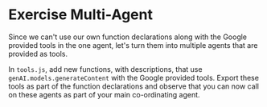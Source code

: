 # Exercise Multi-Agent

Since we can't use our own function declarations along with the Google provided tools in the one agent, let's turn them into multiple agents that are provided as tools.

In `tools.js`, add new functions, with descriptions, that use `genAI.models.generateContent` with the Google provided tools. Export these tools as part of the function declarations and observe that you can now call on these agents as part of your main co-ordinating agent.

